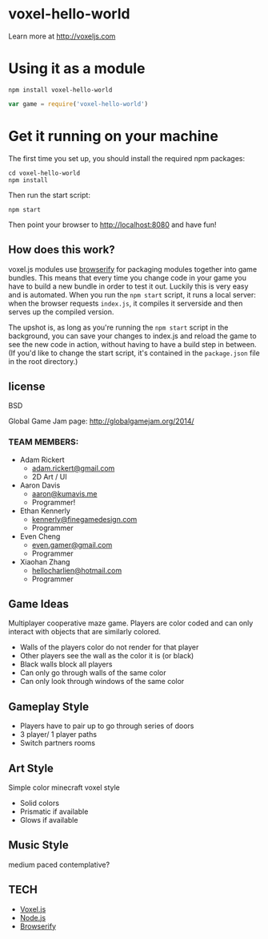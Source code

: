 
# voxel-hello-world

Learn more at http://voxeljs.com

# Using it as a module

`npm install voxel-hello-world`

```javascript
var game = require('voxel-hello-world')
```

# Get it running on your machine

The first time you set up, you should install the required npm packages:

```
cd voxel-hello-world
npm install
```

Then run the start script:

```
npm start
```

Then point your browser to [http://localhost:8080](http://localhost:8080) and have fun!

## How does this work?

voxel.js modules use [browserify](http://browserify.org) for packaging modules together into game bundles. This means that every time you change code in your game you have to build a new bundle in order to test it out. Luckily this is very easy and is automated. When you run the `npm start` script, it runs a local server: when the browser requests `index.js`, it compiles it serverside and then serves up the compiled version.

The upshot is, as long as you're running the `npm start` script in the background, you can save your changes to index.js and reload the game to see the new code in action, without having to have a build step in between. (If you'd like to change the start script, it's contained in the `package.json` file in the root directory.)

## license

BSD


Global Game Jam page: http://globalgamejam.org/2014/

### TEAM MEMBERS:

* Adam Rickert
  - adam.rickert@gmail.com
  - 2D Art / UI
* Aaron Davis
  - aaron@kumavis.me
  - Programmer!
* Ethan Kennerly
  - kennerly@finegamedesign.com
  - Programmer
* Even Cheng
  - even.gamer@gmail.com
  - Programmer
* Xiaohan Zhang
  - hellocharlien@hotmail.com
  - Programmer


Game Ideas
----------
Multiplayer cooperative maze game. Players are color coded and can 
only interact with objects that are similarly colored.

- Walls of the players color do not render for that player
- Other players see the wall as the color it is (or black)
- Black walls block all players
- Can only go through walls of the same color
- Can only look through windows of the same color


Gameplay Style
----------
- Players have to pair up to go through series of doors
- 3 player/ 1 player paths
- Switch partners rooms


Art Style
----------
Simple color minecraft voxel style
- Solid colors
- Prismatic if available
- Glows if available


Music Style
----------
medium paced
contemplative?


TECH
----------
- [Voxel.js](http://voxeljs.com/)
- [Node.js](http://nodejs.org/)
- [Browserify](http://browserify.org/)
